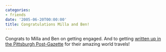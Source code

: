 ```yaml
---
categories:
- friends
date: '2005-06-20T00:00:00'
title: Congratulations Milla and Ben!
---
```



Congrats to Milla and Ben on getting engaged. And to getting [written up in the Pittsburgh Post-Gazette](http://www.post-gazette.com/pg/05170/522804.stm) for their amazing world travels!
